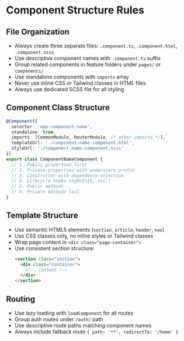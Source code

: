 # Component Structure Rules

## File Organization
- Always create three separate files: `.component.ts`, `.component.html`, `.component.scss`
- Use descriptive component names with `.component.ts` suffix
- Group related components in feature folders under `pages/` or `components/`
- Use standalone components with `imports` array
- Never use inline CSS or Tailwind classes in HTML files
- Always use dedicated SCSS file for all styling

## Component Class Structure
```typescript
@Component({
  selector: 'app-component-name',
  standalone: true,
  imports: [CommonModule, RouterModule, /* other imports */],
  templateUrl: './component-name.component.html',
  styleUrl: './component-name.component.scss'
})
export class ComponentNameComponent {
  // 1. Public properties first
  // 2. Private properties with underscore prefix
  // 3. Constructor with dependency injection
  // 4. Lifecycle hooks (ngOnInit, etc.)
  // 5. Public methods
  // 6. Private methods last
}
```

## Template Structure
- Use semantic HTML5 elements (`section`, `article`, `header`, `nav`)
- Use CSS classes only, no inline styles or Tailwind classes
- Wrap page content in `<div class="page-container">`
- Use consistent section structure:
  ```html
  <section class="section">
    <div class="container">
      <!-- content -->
    </div>
  </section>
  ```

## Routing
- Use lazy loading with `loadComponent` for all routes
- Group auth routes under `/auth/` path
- Use descriptive route paths matching component names
- Always include fallback route `{ path: '**', redirectTo: '/home' }`